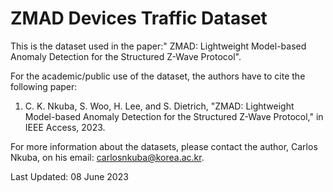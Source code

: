 #  ZMAD Devices Traffic Dataset

This is the dataset used in the paper:" ZMAD: Lightweight Model-based Anomaly Detection for the Structured Z-Wave Protocol".

For the academic/public use of the dataset, the authors have to cite the following paper:

1. C. K. Nkuba, S. Woo, H. Lee, and S. Dietrich, "ZMAD: Lightweight Model-based Anomaly Detection for the Structured Z-Wave Protocol," in IEEE Access, 2023.


For more information about the datasets, please contact the author, Carlos Nkuba, on his email: carlosnkuba@korea.ac.kr.

Last Updated: 08 June 2023
